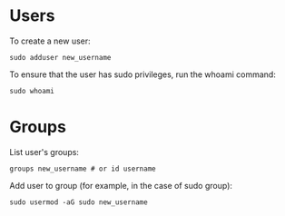 # Users

To create a new user:

```
sudo adduser new_username
```

To ensure that the user has sudo privileges, run the whoami command:
```
sudo whoami
```

# Groups

List user's groups:

```
groups new_username # or id username
```

Add user to group (for example, in the case of sudo group):
```
sudo usermod -aG sudo new_username
```